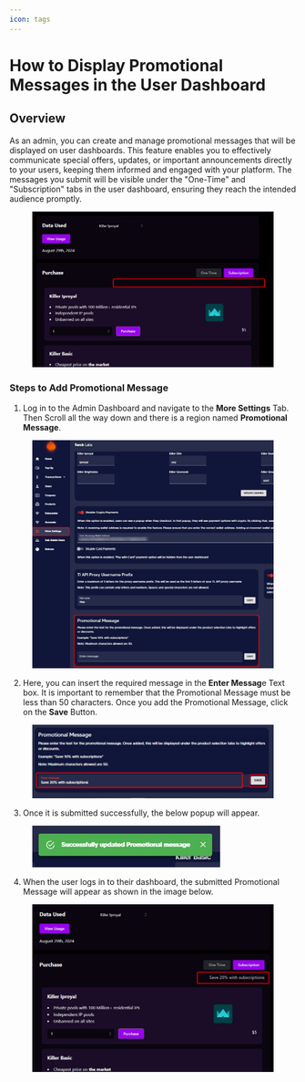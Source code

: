 ```yaml
---
icon: tags
---
```


# How to Display Promotional Messages in the User Dashboard

## Overview

As an admin, you can create and manage promotional messages that will be displayed on user dashboards. This feature enables you to effectively communicate special offers, updates, or important announcements directly to your users, keeping them informed and engaged with your platform. The messages you submit will be visible under the "One-Time" and "Subscription" tabs in the user dashboard, ensuring they reach the intended audience promptly.

<figure><img src="../.gitbook/assets/image (3) (1) (1).png" alt=""><figcaption></figcaption></figure>

### Steps to Add Promotional Message

1. Log in to the Admin Dashboard and navigate to the **More Settings** Tab. Then Scroll all the way down and there is a region named **Promotional Message**.

<figure><img src="../.gitbook/assets/image (5) (1).png" alt=""><figcaption></figcaption></figure>

2. Here, you can insert the required message in the **Enter Messag**e Text box. It is important to remember that the Promotional Message must be less than 50 characters. Once you add the Promotional Message, click on the **Save** Button.

<figure><img src="../.gitbook/assets/image (2) (1) (1).png" alt=""><figcaption></figcaption></figure>

3. Once it is submitted successfully, the below popup will appear.

<figure><img src="../.gitbook/assets/3.jpg" alt=""><figcaption></figcaption></figure>

4. When the user logs in to their dashboard, the submitted Promotional Message will appear as shown in the image below.

<figure><img src="../.gitbook/assets/image (4) (1) (1).png" alt=""><figcaption></figcaption></figure>
